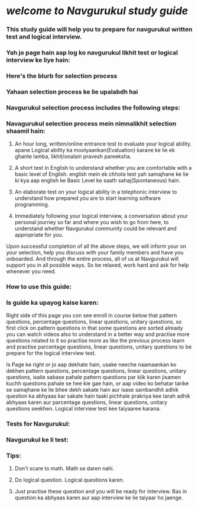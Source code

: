 #                             ***welcome to Navgurukul study guide***
###  This study guide will help you to prepare for navgurukul written test and logical interview.
### Yah jo page hain aap log ko navgurukul likhit test or logical interview ke liye hain:

### Here's the blurb for selection process
### Yahaan selection process ke lie upalabdh hai
### Navgurukul selection process includes the following steps:
### Navagurukul selection process mein nimnalikhit selection shaamil hain:

1.	An hour long, written/online entrance test to evaluate your logical ability.
   apane Logical ability ka moolyaankan(Evaluation) karane ke lie ek ghante lamba, likhit/onalain pravesh pareeksha.

2.	A short test in English to understand whether you are comfortable with a basic level of English.
   english mein ek chhota test yah samajhane ke lie ki kya aap english ke Basic Level ke saath sahaj(Spontaneous) hain.

3.	An elaborate test on your logical ability in a telephonic interview to understand how prepared you are to start learning software        programming.
   

4.	Immediately following your logical interview, a conversation about your personal journey so far and where you wish to go from here,       to understand whether Navgurukul community could be relevant and appropriate for you.


Upon successful completion of all the above steps, we will inform your on your selection, help you discuss with your family members and have you onboarded. And through the entire process, all of us at Navgurukul will support you in all possible ways. So be relaxed, work hard and ask for help whenever you need.


### How to use this guide:
### Is guide ka upayog kaise karen:

Right side of this page you con see enroll in course below that pattern questions, percentage questions, linear questions, unitary questions, so first click on pattern questions in that some questions are sorted already you can watch videos also to understand in a better way and practise more questions related to it so practise more as like the previous process learn and practise parcentage questions, linear questions, unitary questions to be prepare for the logical interview test.

Is Page ke right or jo aap dekhate hain, usake neeche naamaankan ko dekhen pattern questions, percentage questions, linear questions, unitary questions, isalie sabase pahale pattern questions par klik karen jisamen kuchh questions pahale se hee kie gae hain, or aap video ko behatar tarike se samajhane ke lie bhee dekh sakate hain aur isase sambandhit adhik question ka abhyaas kar sakate hain taaki pichhale prakriya kee tarah adhik abhyaas karen aur parcentage questions, linear questions, unitary questions seekhen. Logical interview test kee taiyaaree karana.

### Tests for Navgurukul:
### Navgurukul ke li test:

### Tips: 

1. Don't scare to math.
   Math se daren nahi.
  
2. Do logical question.
   Logical questions karen.
   
3. Just practise these question and you will be ready for interview.
   Bas in question ka abhyaas karen aur aap interview ke lie taiyaar ho jaenge.
